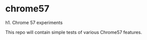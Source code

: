 # chrome57
h1. Chrome 57 experiments

This repo will contain simple tests of various Chrome57 features.
